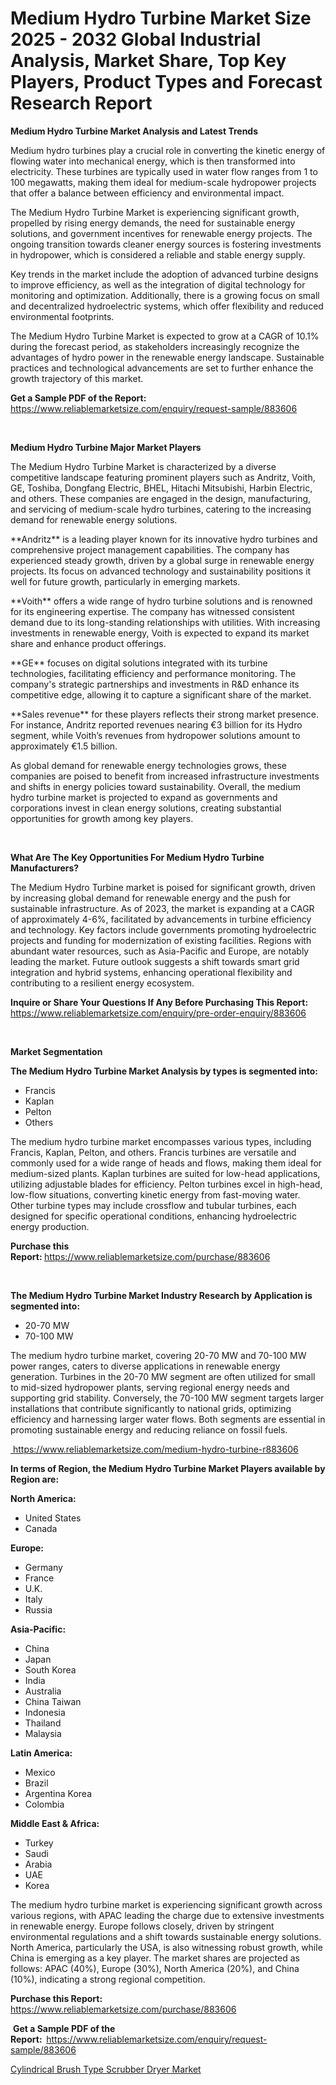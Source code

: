 <p><h1>Medium Hydro Turbine Market Size 2025 - 2032 Global Industrial Analysis, Market Share, Top Key Players, Product Types and Forecast Research Report</h1></p><p><strong>Medium Hydro Turbine Market Analysis and Latest Trends</strong></p>
<p><p>Medium hydro turbines play a crucial role in converting the kinetic energy of flowing water into mechanical energy, which is then transformed into electricity. These turbines are typically used in water flow ranges from 1 to 100 megawatts, making them ideal for medium-scale hydropower projects that offer a balance between efficiency and environmental impact.</p><p>The Medium Hydro Turbine Market is experiencing significant growth, propelled by rising energy demands, the need for sustainable energy solutions, and government incentives for renewable energy projects. The ongoing transition towards cleaner energy sources is fostering investments in hydropower, which is considered a reliable and stable energy supply.</p><p>Key trends in the market include the adoption of advanced turbine designs to improve efficiency, as well as the integration of digital technology for monitoring and optimization. Additionally, there is a growing focus on small and decentralized hydroelectric systems, which offer flexibility and reduced environmental footprints.</p><p>The Medium Hydro Turbine Market is expected to grow at a CAGR of 10.1% during the forecast period, as stakeholders increasingly recognize the advantages of hydro power in the renewable energy landscape. Sustainable practices and technological advancements are set to further enhance the growth trajectory of this market.</p></p>
<p><strong>Get a Sample PDF of the Report:&nbsp;</strong> <a href="https://www.reliablemarketsize.com/enquiry/request-sample/883606?utm_campaign=1991&utm_medium=2&utm_source=Github&utm_content=ia&utm_term=24022025&utm_id=medium-hydro-turbine">https://www.reliablemarketsize.com/enquiry/request-sample/883606</a></p>
<p>&nbsp;</p>
<p><strong>Medium Hydro Turbine Major Market Players</strong></p>
<p><p>The Medium Hydro Turbine Market is characterized by a diverse competitive landscape featuring prominent players such as Andritz, Voith, GE, Toshiba, Dongfang Electric, BHEL, Hitachi Mitsubishi, Harbin Electric, and others. These companies are engaged in the design, manufacturing, and servicing of medium-scale hydro turbines, catering to the increasing demand for renewable energy solutions.</p><p>**Andritz** is a leading player known for its innovative hydro turbines and comprehensive project management capabilities. The company has experienced steady growth, driven by a global surge in renewable energy projects. Its focus on advanced technology and sustainability positions it well for future growth, particularly in emerging markets.</p><p>**Voith** offers a wide range of hydro turbine solutions and is renowned for its engineering expertise. The company has witnessed consistent demand due to its long-standing relationships with utilities. With increasing investments in renewable energy, Voith is expected to expand its market share and enhance product offerings.</p><p>**GE** focuses on digital solutions integrated with its turbine technologies, facilitating efficiency and performance monitoring. The company's strategic partnerships and investments in R&D enhance its competitive edge, allowing it to capture a significant share of the market.</p><p>**Sales revenue** for these players reflects their strong market presence. For instance, Andritz reported revenues nearing €3 billion for its Hydro segment, while Voith’s revenues from hydropower solutions amount to approximately €1.5 billion. </p><p>As global demand for renewable energy technologies grows, these companies are poised to benefit from increased infrastructure investments and shifts in energy policies toward sustainability. Overall, the medium hydro turbine market is projected to expand as governments and corporations invest in clean energy solutions, creating substantial opportunities for growth among key players.</p></p>
<p>&nbsp;</p>
<p><strong>What Are The Key Opportunities For Medium Hydro Turbine Manufacturers?</strong></p>
<p><p>The Medium Hydro Turbine market is poised for significant growth, driven by increasing global demand for renewable energy and the push for sustainable infrastructure. As of 2023, the market is expanding at a CAGR of approximately 4-6%, facilitated by advancements in turbine efficiency and technology. Key factors include governments promoting hydroelectric projects and funding for modernization of existing facilities. Regions with abundant water resources, such as Asia-Pacific and Europe, are notably leading the market. Future outlook suggests a shift towards smart grid integration and hybrid systems, enhancing operational flexibility and contributing to a resilient energy ecosystem.</p></p>
<p><strong>Inquire or Share Your Questions If Any Before Purchasing This Report:</strong> <a href="https://www.reliablemarketsize.com/enquiry/pre-order-enquiry/883606?utm_campaign=1991&utm_medium=2&utm_source=Github&utm_content=ia&utm_term=24022025&utm_id=medium-hydro-turbine">https://www.reliablemarketsize.com/enquiry/pre-order-enquiry/883606</a></p>
<p>&nbsp;</p>
<p><strong>Market Segmentation</strong></p>
<p><strong>The Medium Hydro Turbine Market Analysis by types is segmented into:</strong></p>
<p><ul><li>Francis</li><li>Kaplan</li><li>Pelton</li><li>Others</li></ul></p>
<p><p>The medium hydro turbine market encompasses various types, including Francis, Kaplan, Pelton, and others. Francis turbines are versatile and commonly used for a wide range of heads and flows, making them ideal for medium-sized plants. Kaplan turbines are suited for low-head applications, utilizing adjustable blades for efficiency. Pelton turbines excel in high-head, low-flow situations, converting kinetic energy from fast-moving water. Other turbine types may include crossflow and tubular turbines, each designed for specific operational conditions, enhancing hydroelectric energy production.</p></p>
<p><strong>Purchase this Report:&nbsp;</strong><a href="https://www.reliablemarketsize.com/purchase/883606?utm_campaign=1991&utm_medium=2&utm_source=Github&utm_content=ia&utm_term=24022025&utm_id=medium-hydro-turbine">https://www.reliablemarketsize.com/purchase/883606</a></p>
<p>&nbsp;</p>
<p><strong>The Medium Hydro Turbine Market Industry Research by Application is segmented into:</strong></p>
<p><ul><li>20-70 MW</li><li>70-100 MW</li></ul></p>
<p><p>The medium hydro turbine market, covering 20-70 MW and 70-100 MW power ranges, caters to diverse applications in renewable energy generation. Turbines in the 20-70 MW segment are often utilized for small to mid-sized hydropower plants, serving regional energy needs and supporting grid stability. Conversely, the 70-100 MW segment targets larger installations that contribute significantly to national grids, optimizing efficiency and harnessing larger water flows. Both segments are essential in promoting sustainable energy and reducing reliance on fossil fuels.</p></p>
<p><a href="https://www.reliablemarketsize.com/medium-hydro-turbine-r883606?utm_campaign=1991&utm_medium=2&utm_source=Github&utm_content=ia&utm_term=24022025&utm_id=medium-hydro-turbine">&nbsp;https://www.reliablemarketsize.com/medium-hydro-turbine-r883606</a></p>
<p><strong>In terms of Region, the Medium Hydro Turbine Market Players available by Region are:</strong></p>
<p>
    <p> <strong> North America: </strong>
        <ul>
            <li>United States</li>
            <li>Canada</li>
        </ul>
        </p> 
    <p> <strong> Europe: </strong>
        <ul>
            <li>Germany</li>
            <li>France</li>
            <li>U.K.</li>
            <li>Italy</li>
            <li>Russia</li>
        </ul>
        </p> 
    <p> <strong> Asia-Pacific: </strong>
        <ul>
            <li>China</li>
            <li>Japan</li>
            <li>South Korea</li>
            <li>India</li>
            <li>Australia</li>
            <li>China Taiwan</li>
            <li>Indonesia</li>
            <li>Thailand</li>
            <li>Malaysia</li>
        </ul>
        </p> 
    <p> <strong> Latin America: </strong>
        <ul>
            <li>Mexico</li>
            <li>Brazil</li>
            <li>Argentina Korea</li>
            <li>Colombia</li>
        </ul>
        </p> 
    <p> <strong> Middle East & Africa: </strong>
        <ul>
            <li>Turkey</li>
            <li>Saudi</li>
            <li>Arabia</li>
            <li>UAE</li>
            <li>Korea</li>
        </ul>
    </p>
    </p>
<p><p>The medium hydro turbine market is experiencing significant growth across various regions, with APAC leading the charge due to extensive investments in renewable energy. Europe follows closely, driven by stringent environmental regulations and a shift towards sustainable energy solutions. North America, particularly the USA, is also witnessing robust growth, while China is emerging as a key player. The market shares are projected as follows: APAC (40%), Europe (30%), North America (20%), and China (10%), indicating a strong regional competition.</p></p>
<p><strong>Purchase this Report: </strong><a href="https://www.reliablemarketsize.com/purchase/883606?utm_campaign=1991&utm_medium=2&utm_source=Github&utm_content=ia&utm_term=24022025&utm_id=medium-hydro-turbine">https://www.reliablemarketsize.com/purchase/883606</a></p>
<p>&nbsp;<strong>Get a Sample PDF of the Report:&nbsp;&nbsp;</strong><a href="https://www.reliablemarketsize.com/enquiry/request-sample/883606?utm_campaign=1991&utm_medium=2&utm_source=Github&utm_content=ia&utm_term=24022025&utm_id=medium-hydro-turbine">https://www.reliablemarketsize.com/enquiry/request-sample/883606</a></p>
<p><strong></strong></p>
<p><p><a href="https://github.com/YashRP12/Market-Research-Report-List-7/blob/main/cylindrical-brush-type-scrubber-dryer-market.md?utm_campaign=1991&utm_medium=2&utm_source=Github&utm_content=ia&utm_term=24022025&utm_id=medium-hydro-turbine">Cylindrical Brush Type Scrubber Dryer Market</a></p></p>